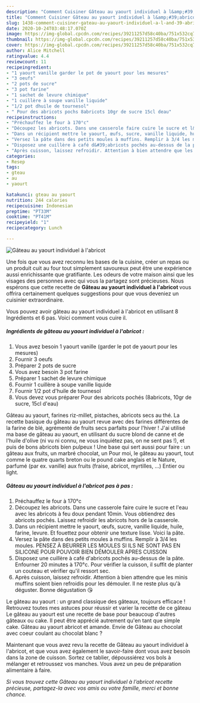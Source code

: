 ```yaml
---
description: "Comment Cuisiner Gâteau au yaourt individuel à l&amp;#39;abricot"
title: "Comment Cuisiner Gâteau au yaourt individuel à l&amp;#39;abricot"
slug: 1438-comment-cuisiner-gateau-au-yaourt-individuel-a-l-and-39-abricot
date: 2020-10-24T03:48:17.070Z
image: https://img-global.cpcdn.com/recipes/39211257d58c40ba/751x532cq70/gateau-au-yaourt-individuel-a-labricot-photo-principale-de-la-recette.jpg
thumbnail: https://img-global.cpcdn.com/recipes/39211257d58c40ba/751x532cq70/gateau-au-yaourt-individuel-a-labricot-photo-principale-de-la-recette.jpg
cover: https://img-global.cpcdn.com/recipes/39211257d58c40ba/751x532cq70/gateau-au-yaourt-individuel-a-labricot-photo-principale-de-la-recette.jpg
author: Alice Mitchell
ratingvalue: 4.4
reviewcount: 11
recipeingredient:
- "1 yaourt vanille garder le pot de yaourt pour les mesures"
- "3 oeufs"
- "2 pots de sucre"
- "3 pot farine"
- "1 sachet de levure chimique"
- "1 cuillère à soupe vanille liquide"
- "1/2 pot dhuile de tournesol"
- " Pour des abricots pochs 8abricots 10gr de sucre 15cl deau"
recipeinstructions:
- "Préchauffez le four à 170°c"
- "Découpez les abricots. Dans une casserole faire cuire le sucre et l&#39;eau avec les abricots à feu doux pendant 10min. Vous obtiendrez des abricots pochés. Laissez refroidir les abricots hors de la casserole."
- "Dans un récipient mettre le yaourt, œufs, sucre, vanille liquide, huile, farine, levure. Et fouettez pour obtenir une texture lisse. Voici la pâte."
- "Versez la pâte dans des petits moules à muffins. Remplir à 3/4 les moules. PENSEZ À BEURRER LES MOULES SI ILS NE SONT PAS EN SILICONE POUR POUVOIR BIEN DÉMOULER APRES CUISSON"
- "Disposez une cuillère à café d&#39;abricots pochés au-dessus de la pâte. Enfourner 20 minutes à 170°c. Pour vérifier la cuisson, il suffit de planter un couteau et vérifier qu&#39;il ressort sec."
- "Après cuisson, laissez refroidir. Attention à bien attendre que les minis muffins soient bien refroidis pour les démouler. Il ne reste plus qu&#39;à déguster. Bonne dégustation 😘"
categories:
- Resep
tags:
- gteau
- au
- yaourt

katakunci: gteau au yaourt 
nutrition: 244 calories
recipecuisine: Indonesian
preptime: "PT33M"
cooktime: "PT41M"
recipeyield: "1"
recipecategory: Lunch

---
```



![Gâteau au yaourt individuel à l&#39;abricot](https://img-global.cpcdn.com/recipes/39211257d58c40ba/751x532cq70/gateau-au-yaourt-individuel-a-labricot-photo-principale-de-la-recette.jpg)

Une fois que vous avez reconnu les bases de la cuisine, créer un repas ou un produit cuit au four tout simplement savoureux peut être une expérience aussi enrichissante que gratifiante. Les odeurs de votre maison ainsi que les visages des personnes avec qui vous la partagez sont précieuses. Nous espérons que cette recette de <strong> Gâteau au yaourt individuel à l&#39;abricot </strong> vous offrira certainement quelques suggestions pour que vous deveniez un cuisinier extraordinaire.

<!--inarticleads1-->

Vous pouvez avoir gâteau au yaourt individuel à l&#39;abricot en utilisant 8 Ingrédients et 6 pas. Voici comment vous cuire il.

##### Ingrédients de gâteau au yaourt individuel à l&#39;abricot :

1. Vous avez besoin 1 yaourt vanille (garder le pot de yaourt pour les mesures)
1. Fournir 3 oeufs
1. Préparer 2 pots de sucre
1. Vous avez besoin 3 pot farine
1. Préparer 1 sachet de levure chimique
1. Fournir 1 cuillère à soupe vanille liquide
1. Fournir 1/2 pot d&#39;huile de tournesol
1. Vous devez vous préparer  Pour des abricots pochés (8abricots, 10gr de sucre, 15cl d&#39;eau)


Gâteau au yaourt, farines riz-millet, pistaches, abricots secs au thé. La recette basique du gâteau au yaourt revue avec des farines différentes de la farine de blé, agrémenté de fruits secs parfaits pour l&#39;hiver ! J&#39;ai utilisé ma base de gâteau au yaourt, en utilisant du sucre blond de canne et de l&#39;huile d&#39;olive (ni vu ni connu, ne vous inquiétez pas, on ne sent pas !), et puis de bons abricots bien pulpeux ! Une base qui sert aussi pour faire : un gâteau aux fruits, un marbré chocolat, un Pour moi, le gâteau au yaourt, tout comme le quatre quarts breton ou le pound cake anglais et le Nature, parfumé (par ex. vanille) aux fruits (fraise, abricot, myrtilles, …) Entier ou light. 

<!--inarticleads2-->

##### Gâteau au yaourt individuel à l&#39;abricot pas à pas :

1. Préchauffez le four à 170°c
1. Découpez les abricots. Dans une casserole faire cuire le sucre et l&#39;eau avec les abricots à feu doux pendant 10min. Vous obtiendrez des abricots pochés. Laissez refroidir les abricots hors de la casserole.
1. Dans un récipient mettre le yaourt, œufs, sucre, vanille liquide, huile, farine, levure. Et fouettez pour obtenir une texture lisse. Voici la pâte.
1. Versez la pâte dans des petits moules à muffins. Remplir à 3/4 les moules. PENSEZ À BEURRER LES MOULES SI ILS NE SONT PAS EN SILICONE POUR POUVOIR BIEN DÉMOULER APRES CUISSON
1. Disposez une cuillère à café d&#39;abricots pochés au-dessus de la pâte. Enfourner 20 minutes à 170°c. Pour vérifier la cuisson, il suffit de planter un couteau et vérifier qu&#39;il ressort sec.
1. Après cuisson, laissez refroidir. Attention à bien attendre que les minis muffins soient bien refroidis pour les démouler. Il ne reste plus qu&#39;à déguster. Bonne dégustation 😘


Le gâteau au yaourt : un grand classique des gâteaux, toujours efficace ! Retrouvez toutes mes astuces pour réussir et varier la recette de ce gâteau Le gâteau au yaourt est une recette de base pour beaucoup d&#39;autres gâteaux ou cake. Il peut être apprécié autrement qu&#39;en tant que simple cake. Gâteau au yaourt abricot et amande. Envie de Gâteau au chocolat avec coeur coulant au chocolat blanc ? 

<!--inarticleads1-->

<p>
Maintenant que vous avez revu la recette de Gâteau au yaourt individuel à l&#39;abricot, et que vous avez également le savoir-faire dont vous avez besoin dans la zone de cuisson. Sortez ce tablier, dépoussiérez vos bols à mélanger et retroussez vos manches. Vous avez un peu de préparation alimentaire à faire.
</p>

<p>
<i>Si vous trouvez cette Gâteau au yaourt individuel à l&#39;abricot recette précieuse, partagez-la avec vos amis ou votre famille, merci et bonne chance.</i>
</p>
